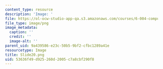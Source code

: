 ```yaml
---
content_type: resource
description: 'Image: '
file: https://ol-ocw-studio-app-qa.s3.amazonaws.com/courses/6-004-computation-structures-spring-2017/53636f49d925260d2005c7a8cbf290f8_Slide20.png
file_type: image/png
image_metadata:
  caption: ''
  credit: ''
  image-alt: ''
parent_uid: 9a439586-e23c-50b5-9bf2-cfbc1289a41e
resourcetype: Image
title: Slide20.png
uid: 53636f49-d925-260d-2005-c7a8cbf290f8
---
```

